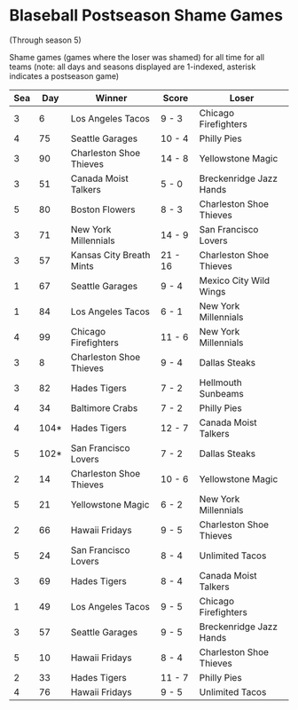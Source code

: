 # Blaseball Postseason Shame Games
(Through season 5)



Shame games (games where the loser was shamed) for all time for all teams (note: all days and seasons displayed are 1-indexed, asterisk indicates a postseason game)


| Sea | Day | Winner | Score | Loser | 
| ------ |------ |------ |------ |------ |
| 3 | 6 | Los Angeles Tacos | 9 - 3 | Chicago Firefighters | 
| 4 | 75 | Seattle Garages | 10 - 4 | Philly Pies | 
| 3 | 90 | Charleston Shoe Thieves | 14 - 8 | Yellowstone Magic | 
| 3 | 51 | Canada Moist Talkers | 5 - 0 | Breckenridge Jazz Hands | 
| 5 | 80 | Boston Flowers | 8 - 3 | Charleston Shoe Thieves | 
| 3 | 71 | New York Millennials | 14 - 9 | San Francisco Lovers | 
| 3 | 57 | Kansas City Breath Mints | 21 - 16 | Charleston Shoe Thieves | 
| 1 | 67 | Seattle Garages | 9 - 4 | Mexico City Wild Wings | 
| 1 | 84 | Los Angeles Tacos | 6 - 1 | New York Millennials | 
| 4 | 99 | Chicago Firefighters | 11 - 6 | New York Millennials | 
| 3 | 8 | Charleston Shoe Thieves | 9 - 4 | Dallas Steaks | 
| 3 | 82 | Hades Tigers | 7 - 2 | Hellmouth Sunbeams | 
| 4 | 34 | Baltimore Crabs | 7 - 2 | Philly Pies | 
| 4 | 104* | Hades Tigers | 12 - 7 | Canada Moist Talkers | 
| 5 | 102* | San Francisco Lovers | 7 - 2 | Dallas Steaks | 
| 2 | 14 | Charleston Shoe Thieves | 10 - 6 | Yellowstone Magic | 
| 5 | 21 | Yellowstone Magic | 6 - 2 | New York Millennials | 
| 2 | 66 | Hawaii Fridays | 9 - 5 | Charleston Shoe Thieves | 
| 5 | 24 | San Francisco Lovers | 8 - 4 | Unlimited Tacos | 
| 3 | 69 | Hades Tigers | 8 - 4 | Canada Moist Talkers | 
| 1 | 49 | Los Angeles Tacos | 9 - 5 | Chicago Firefighters | 
| 3 | 57 | Seattle Garages | 9 - 5 | Breckenridge Jazz Hands | 
| 5 | 10 | Hawaii Fridays | 8 - 4 | Charleston Shoe Thieves | 
| 2 | 33 | Hades Tigers | 11 - 7 | Philly Pies | 
| 4 | 76 | Hawaii Fridays | 9 - 5 | Unlimited Tacos | 


